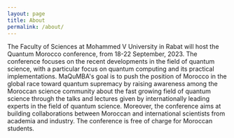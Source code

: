 ```yaml
---
layout: page
title: About
permalink: /about/
---
```

The Faculty of Sciences at Mohammed V University in Rabat will host the Quantum Morocco conference, from 18-22 September, 2023. The conference focuses on the recent developments in the field of quantum science, with a particular focus on quantum computing and its practical implementations. MaQuMBA's goal is to push 
the position of Morocco in the global race toward quantum supremacy by raising awareness among the Moroccan science community 
about the fast growing field of quantum science through the talks and lectures given by internationally leading experts in the 
field of quantum science. Moreover, the conference aims at building collaborations between  Moroccan and international scientists
from academia and industry. The conference is free of charge for Moroccan students.
